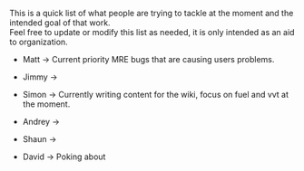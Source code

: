 This is a quick list of what people are trying to tackle at the moment and the intended goal of that work.  
Feel free to update or modify this list as needed, it is only intended as an aid to organization.

- Matt -> Current priority MRE bugs that are causing users problems.  

- Jimmy ->

- Simon -> Currently writing content for the wiki, focus on fuel and vvt at the moment.

- Andrey ->

- Shaun ->

- David -> Poking about
